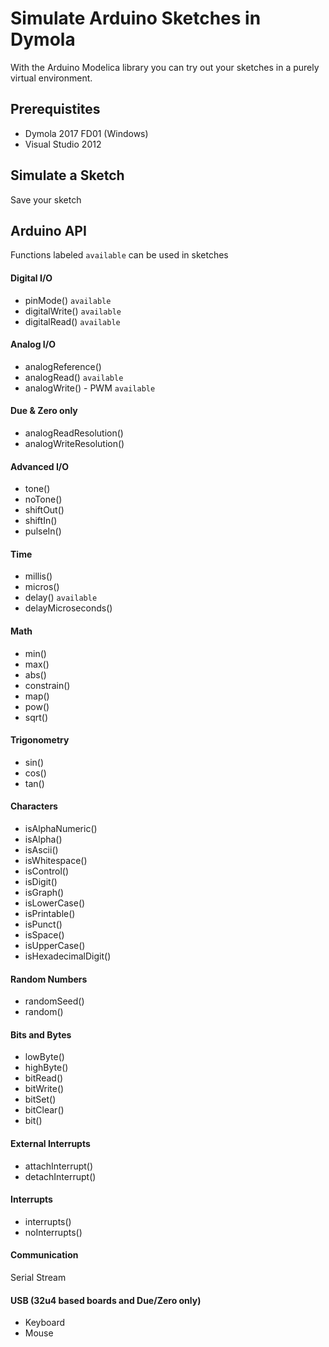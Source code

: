 # Simulate Arduino Sketches in Dymola

With the Arduino Modelica library you can try out your sketches in a purely virtual environment.

## Prerequistites

- Dymola 2017 FD01 (Windows)
- Visual Studio 2012

## Simulate a Sketch

Save your sketch

## Arduino API

Functions labeled  `available` can be used in sketches

#### Digital I/O

- pinMode() `available`
- digitalWrite() `available`
- digitalRead() `available`

#### Analog I/O

- analogReference()
- analogRead() `available`
- analogWrite() - PWM `available`

#### Due & Zero only

- analogReadResolution()
- analogWriteResolution()

#### Advanced I/O

- tone()
- noTone()
- shiftOut()
- shiftIn()
- pulseIn()

#### Time

- millis()
- micros()
- delay() `available`
- delayMicroseconds()

#### Math

- min()
- max()
- abs()
- constrain()
- map()
- pow()
- sqrt()

#### Trigonometry

- sin()
- cos()
- tan()

#### Characters

- isAlphaNumeric()
- isAlpha()
- isAscii()
- isWhitespace()
- isControl()
- isDigit()
- isGraph()
- isLowerCase()
- isPrintable()
- isPunct()
- isSpace()
- isUpperCase()
- isHexadecimalDigit()

#### Random Numbers

- randomSeed()
- random()

#### Bits and Bytes

- lowByte()
- highByte()
- bitRead()
- bitWrite()
- bitSet()
- bitClear()
- bit()

#### External Interrupts

- attachInterrupt()
- detachInterrupt()

#### Interrupts

- interrupts()
- noInterrupts()

#### Communication

Serial
Stream

#### USB (32u4 based boards and Due/Zero only)

- Keyboard
- Mouse

